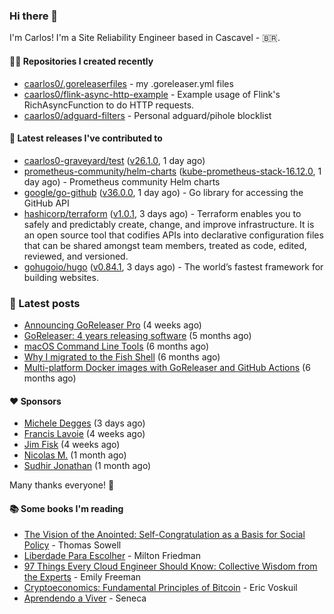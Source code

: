 ### Hi there 👋

I'm Carlos! I'm a Site Reliability Engineer based in Cascavel - 🇧🇷.

#### 👨‍💻 Repositories I created recently
- [caarlos0/.goreleaserfiles](https://github.com/caarlos0/.goreleaserfiles) - my .goreleaser.yml files
- [caarlos0/flink-async-http-example](https://github.com/caarlos0/flink-async-http-example) - Example usage of Flink&#39;s RichAsyncFunction to do HTTP requests.
- [caarlos0/adguard-filters](https://github.com/caarlos0/adguard-filters) - Personal adguard/pihole blocklist

#### 🚀 Latest releases I've contributed to


- [caarlos0-graveyard/test](https://github.com/caarlos0-graveyard/test) ([v26.1.0](https://github.com/caarlos0-graveyard/test/releases/tag/v26.1.0), 1 day ago)
- [prometheus-community/helm-charts](https://github.com/prometheus-community/helm-charts) ([kube-prometheus-stack-16.12.0](https://github.com/prometheus-community/helm-charts/releases/tag/kube-prometheus-stack-16.12.0), 1 day ago) - Prometheus community Helm charts
- [google/go-github](https://github.com/google/go-github) ([v36.0.0](https://github.com/google/go-github/releases/tag/v36.0.0), 1 day ago) - Go library for accessing the GitHub API
- [hashicorp/terraform](https://github.com/hashicorp/terraform) ([v1.0.1](https://github.com/hashicorp/terraform/releases/tag/v1.0.1), 3 days ago) - Terraform enables you to safely and predictably create, change, and improve infrastructure. It is an open source tool that codifies APIs into declarative configuration files that can be shared amongst team members, treated as code, edited, reviewed, and versioned.
- [gohugoio/hugo](https://github.com/gohugoio/hugo) ([v0.84.1](https://github.com/gohugoio/hugo/releases/tag/v0.84.1), 3 days ago) - The world’s fastest framework for building websites.

### 📄 Latest posts
- [Announcing GoReleaser Pro](https://carlosbecker.com/posts/goreleaser-pro/) (4 weeks ago)
- [GoReleaser: 4 years releasing software](https://carlosbecker.com/posts/goreleaser-4-years/) (5 months ago)
- [macOS Command Line Tools](https://carlosbecker.com/posts/xcode-select/) (6 months ago)
- [Why I migrated to the Fish Shell](https://carlosbecker.com/posts/fish/) (6 months ago)
- [Multi-platform Docker images with GoReleaser and GitHub Actions](https://carlosbecker.com/posts/multi-platform-docker-images-goreleaser-gh-actions/) (6 months ago)

#### ❤️ Sponsors
- [Michele Degges](https://github.com/mdeggies) (3 days ago)
- [Francis Lavoie](https://github.com/francislavoie) (4 weeks ago)
- [Jim Fisk](https://github.com/jimafisk) (4 weeks ago)
- [Nicolas M.](https://github.com/penguwin) (1 month ago)
- [Sudhir Jonathan](https://github.com/sudhirj) (1 month ago)

Many thanks everyone! 🙏

#### 📚 Some books I'm reading
- [The Vision of the Anointed: Self-Congratulation as a Basis for Social Policy](https://www.goodreads.com/book/show/3044.The_Vision_of_the_Anointed) - Thomas Sowell
- [Liberdade Para Escolher](https://www.goodreads.com/book/show/17238591-liberdade-para-escolher) - Milton Friedman
- [97 Things Every Cloud Engineer Should Know: Collective Wisdom from the Experts](https://www.goodreads.com/book/show/53483754-97-things-every-cloud-engineer-should-know) - Emily Freeman
- [Cryptoeconomics: Fundamental Principles of Bitcoin](https://www.goodreads.com/book/show/56919322-cryptoeconomics) - Eric Voskuil
- [Aprendendo a Viver](https://www.goodreads.com/book/show/28219486-aprendendo-a-viver) - Seneca
